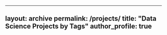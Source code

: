 ------
layout: archive
permalink: /projects/
title: "Data Science Projects by Tags"
author_profile: true
------
